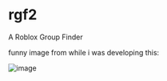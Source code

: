 # rgf2
A Roblox Group Finder


funny image from while i was developing this:

![image](https://cdn.cbt.wiki/DiscordPTB_1193_xGQlGy4lXm)
